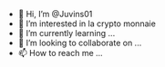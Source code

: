 - 👋 Hi, I’m @Juvins01
- 👀 I’m interested in la crypto monnaie
- 🌱 I’m currently learning ...
- 💞️ I’m looking to collaborate on ...
- 📫 How to reach me ...

<!---
Juvins01/Juvins01 is a ✨ special ✨ repository because its `README.md` (this file) appears on your GitHub profile.
You can click the Preview link to take a look at your changes.
--->
